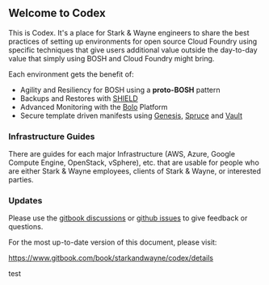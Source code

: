 ## Welcome to Codex

This is Codex.  It's a place for Stark & Wayne engineers to share the best
practices of setting up environments for open source Cloud Foundry using
specific techniques that give users additional value outside the day-to-day
value that simply using BOSH and Cloud Foundry might bring.

Each environment gets the benefit of:

* Agility and Resiliency for BOSH using a **proto-BOSH** pattern
* Backups and Restores with [SHIELD][shield]
* Advanced Monitoring with the [Bolo][bolo] Platform
* Secure template driven manifests using [Genesis][genesis], [Spruce][spruce] and [Vault][vault]

### Infrastructure Guides

There are guides for each major Infrastructure (AWS, Azure, Google Compute Engine,
OpenStack, vSphere), etc. that are usable for people who are either
Stark & Wayne employees, clients of Stark & Wayne, or interested parties.

### Updates

Please use the [gitbook discussions][discussions] or [github issues][issues] to give
feedback or questions.

For the most up-to-date version of this document, please visit:

https://www.gitbook.com/book/starkandwayne/codex/details

[bolo]:         http://bolo.niftylogic.com/
[discussions]:  https://www.gitbook.com/book/starkandwayne/codex/discussions
[issues]:       https://github.com/starkandwayne/codex/issues
[genesis]:      https://github.com/starkandwayne/genesis
[shield]:       https://github.com/starkandwayne/shield
[spruce]:       https://github.com/geofffranks/spruce
[vault]:        https://www.vaultproject.io/

test
